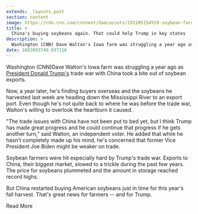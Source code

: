 ```yaml
--- 
extends: _layouts.post 
section: content 
image: https://cdn.cnn.com/cnnnext/dam/assets/191205154559-soybean-farm-iowa-super-tease.jpg 
title: > 
  China's buying soybeans again. That could help Trump in key states 
description: > 
  Washington (CNN) Dave Walton's Iowa farm was struggling a year ago as President Donald Trump's trade war with China took a bite out of soybean exports.Now, a year later, he's finding buyers overseas and the soybeans he harvested last week are heading down the Mississippi River to an export port.Even though he's not quite back to where he was before the trade war, Walton's willing to overlook the heartburn it caused.Soybean farmers were hit especially hard by Trump's trade war.But China restarted buying American soybeans just in time for this year's fall harvest. 
date: 1603093740.937116 
--- 
```

<div><p class="zn-body__paragraph speakable">Washington (CNN)Dave Walton's Iowa farm was struggling a year ago as <a href="https://www.cnn.com/election/2020/candidate/trump" target="_blank">President Donald Trump's</a> trade war with China took a bite out of soybean exports. </p><p class="zn-body__paragraph speakable">Now, a year later, he's finding buyers overseas and the soybeans he harvested last week are heading down the Mississippi River to an export port. Even though he's not quite back to where he was before the trade war, Walton's willing to overlook the heartburn it caused. </p><p class="zn-body__paragraph speakable">"The trade issues with China have not been put to bed yet, but I think Trump has made great progress and he could continue that progress if he gets another turn," said Walton, an independent voter. He added that while he hasn't completely made up his mind, he's concerned that former Vice President Joe Biden might be weaker on trade. </p><p class="zn-body__paragraph">Soybean farmers were hit especially hard by Trump's trade war. Exports to China, their biggest market, slowed to a trickle during the past few years. The price for soybeans plummeted and the amount in storage reached record highs. </p><p id="ad_rect_atf_02" class="ad-ad_rect_atf_02 ad-refresh-default"></p><p></p><p></p><ul class="cn cn-list-hierarchical-xs cn--idx-5 cn-zoneAdContainer"></ul><p class="zn-body__paragraph">But China restarted buying American soybeans just in time for this year's fall harvest. That's great news for farmers -- and for Trump. </p><p class="read-more-gradient"></p><p class="read-more-link" id="js-body-read-more">Read More</p></div>